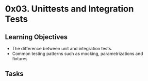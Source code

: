 # 0x03. Unittests and Integration Tests

## Learning Objectives
- The difference between unit and integration tests.
- Common testing patterns such as mocking, parametrizations and fixtures

## Tasks